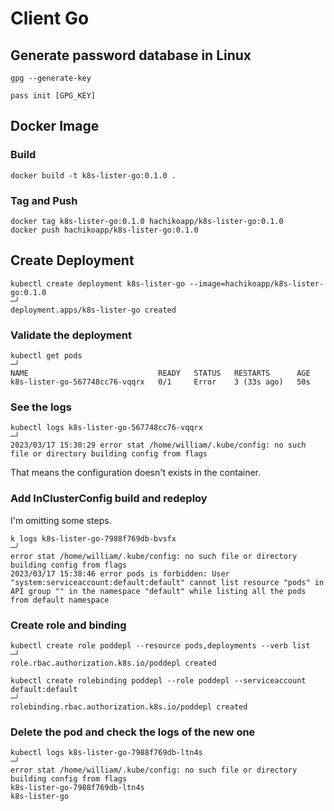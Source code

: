 # Client Go

## Generate password database in Linux

```commandline
gpg --generate-key

pass init [GPG_KEY]
```

## Docker Image

### Build

```commandline
docker build -t k8s-lister-go:0.1.0 .
```

### Tag and Push

```commandline
docker tag k8s-lister-go:0.1.0 hachikoapp/k8s-lister-go:0.1.0
docker push hachikoapp/k8s-lister-go:0.1.0
```

## Create Deployment

```commandline
kubectl create deployment k8s-lister-go --image=hachikoapp/k8s-lister-go:0.1.0                                                                      ─╯
deployment.apps/k8s-lister-go created
```

### Validate the deployment

```commandline
kubectl get pods                                                                                                                                    ─╯
NAME                             READY   STATUS   RESTARTS      AGE
k8s-lister-go-567748cc76-vqqrx   0/1     Error    3 (33s ago)   50s
```

### See the logs

```commandline
kubectl logs k8s-lister-go-567748cc76-vqqrx                                                                                                         ─╯
2023/03/17 15:30:29 error stat /home/william/.kube/config: no such file or directory building config from flags
```

That means the configuration doesn't exists in the container.

### Add InClusterConfig build and redeploy

I'm omitting some steps.

```commandline
k logs k8s-lister-go-7988f769db-bvsfx                                                                                                         ─╯
error stat /home/william/.kube/config: no such file or directory building config from flags
2023/03/17 15:38:46 error pods is forbidden: User "system:serviceaccount:default:default" cannot list resource "pods" in API group "" in the namespace "default" while listing all the pods from default namespace
```

### Create role and binding

```commandline
kubectl create role poddepl --resource pods,deployments --verb list                                                                                 ─╯
role.rbac.authorization.k8s.io/poddepl created
```

```commandline
kubectl create rolebinding poddepl --role poddepl --serviceaccount default:default                                                                  ─╯
rolebinding.rbac.authorization.k8s.io/poddepl created
```

### Delete the pod and check the logs of the new one

```commandline
kubectl logs k8s-lister-go-7988f769db-ltn4s                                                                                                         ─╯
error stat /home/william/.kube/config: no such file or directory building config from flags
k8s-lister-go-7988f769db-ltn4s
k8s-lister-go
```
